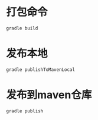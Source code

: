 # 打包命令
```
gradle build
```

# 发布本地
```
gradle publishToMavenLocal
```

# 发布到maven仓库
```
gradle publish
```